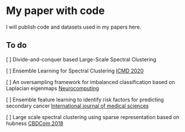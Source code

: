 # My paper with code

I will publish code and datasets used in my papers here.

## To do 

[ ] Divide-and-conquer based Large-Scale Spectral Clustering

[ ] Ensemble Learning for Spectral Clustering [ICMD 2020](https://doi.org/10.1109/ICDM50108.2020.00131)

[ ] An oversampling framework for imbalanced classification based on Laplacian eigenmaps [Neurocomputing](https://doi.org/10.1016/j.neucom.2020.02.081)

[ ] Ensemble feature learning to identify risk factors for predicting secondary cancer [International journal of medical sciences](https://www.ncbi.nlm.nih.gov/pmc/articles/PMC6643128/)

[ ] Large scale spectral clustering using sparse representation based on hubness [CBDCom 2018](https://doi.org/10.1109/SmartWorld.2018.00293)
